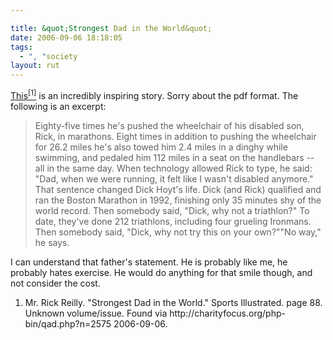 ```yaml
---

title: &quot;Strongest Dad in the World&quot;
date: 2006-09-06 18:18:05
tags:
  - ", "society
layout: rut
---
```


<a href="http://charityfocus.org/php-bin/qad.php?n=2575" title="Strongest Dad in the World">This<sup>[1]</sup></a> is an incredibly inspiring story.  Sorry about the pdf format.  The following is an excerpt:

<blockquote>Eighty-five times he's pushed the wheelchair of his disabled son, Rick, in marathons. Eight times in addition to pushing the wheelchair for 26.2 miles he's also towed him 2.4 miles in a dinghy while swimming, and pedaled him 112 miles in a seat on the handlebars -- all in the same day. When technology allowed Rick to type, he said: "Dad, when we were running, it felt like I wasn't disabled anymore." That sentence changed Dick Hoyt's life. Dick (and Rick) qualified and ran the Boston Marathon in 1992, finishing only 35 minutes shy of the world record. Then somebody said, "Dick, why not a triathlon?" To date, they've done 212 triathlons, including four grueling Ironmans. Then somebody said, "Dick, why not try this on your own?""No way," he says.</blockquote>

I can understand that father's statement.  He is probably like me, he probably hates exercise.  He would do anything for that smile though, and not consider the cost.

<div class="postrefs"><ol>
<li>Mr. Rick Reilly.  "Strongest Dad in the World."  Sports Illustrated. page 88.  Unknown volume/issue.  Found via http://charityfocus.org/php-bin/qad.php?n=2575 2006-09-06.</li>
</ol></div>

